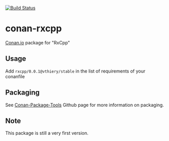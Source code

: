 [![Build Status](https://travis-ci.org/vthiery/conan-rxcpp.svg)](https://travis-ci.org/vthiery/conan-rxcpp)


# conan-rxcpp

[Conan.io](https://conan.io) package for "RxCpp"

## Usage

Add `rxcpp/0.0.1@vthiery/stable` in the list of requirements of your conanfile

## Packaging

See [Conan-Package-Tools](https://github.com/conan-io/conan-package-tools) Github page for more information on packaging.

## Note

This package is still a very first version.

